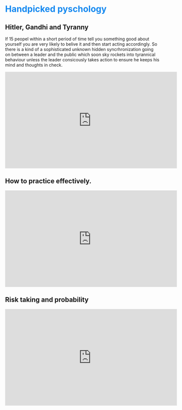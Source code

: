 # **<span style="color:#1589F0">Handpicked pyschology</span>**

## Hitler, Gandhi and Tyranny

If 15 peopel within a short period of time tell you something good about yourself you are very likely to belive it and then start acting accordingly. So there is a kind of a sophisticated unknown hidden syncrhronization going on between a leader and the public which soon sky rockets into tyrannical behaviour unless the leader consicously takes action to ensure he keeps his mind and thoughts in check.

<iframe width="560" height="315" src="https://www.youtube.com/embed/IC8QnzXhSCU" frameborder="0" allow="accelerometer; autoplay; encrypted-media; gyroscope; picture-in-picture" allowfullscreen></iframe>

## How to practice effectively.
<iframe width="560" height="315" src="https://www.youtube.com/embed/f2O6mQkFiiw?start=135" frameborder="0" allow="accelerometer; autoplay; encrypted-media; gyroscope; picture-in-picture" allowfullscreen></iframe>

## Risk taking and probability
<iframe width="560" height="315" src="https://www.youtube.com/embed/vBX-KulgJ1o" frameborder="0" allow="accelerometer; autoplay; encrypted-media; gyroscope; picture-in-picture" allowfullscreen></iframe>
